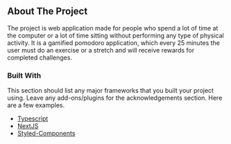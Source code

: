 ## About The Project

The project is web application made for people who spend a lot of time at the computer or a lot of time sitting without performing any type of physical activity.
It is a gamified pomodoro application, which every 25 minutes the user must do an exercise or a stretch and will receive rewards for completed challenges.

### Built With

This section should list any major frameworks that you built your project using. Leave any add-ons/plugins for the acknowledgements section. Here are a few examples.

- [Typescript](https://www.typescriptlang.org)
- [NextJS](https://nextjs.org)
- [Styled-Components](https://styled-components.com)
